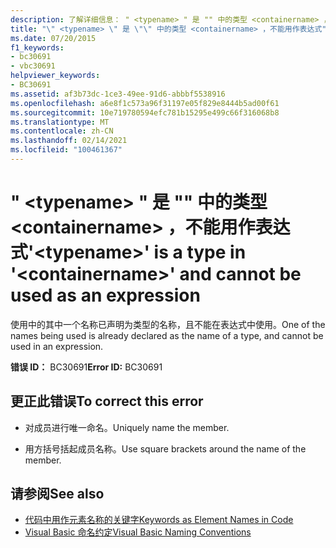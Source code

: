 ```yaml
---
description: 了解详细信息： " <typename> " 是 "" 中的类型 <containername> ，不能用作表达式
title: "\" <typename> \" 是 \"\" 中的类型 <containername> ，不能用作表达式"
ms.date: 07/20/2015
f1_keywords:
- bc30691
- vbc30691
helpviewer_keywords:
- BC30691
ms.assetid: af3b73dc-1ce3-49ee-91d6-abbbf5538916
ms.openlocfilehash: a6e8f1c573a96f31197e05f829e8444b5ad00f61
ms.sourcegitcommit: 10e719780594efc781b15295e499c66f316068b8
ms.translationtype: MT
ms.contentlocale: zh-CN
ms.lasthandoff: 02/14/2021
ms.locfileid: "100461367"
---
```

# <a name="typename-is-a-type-in-containername-and-cannot-be-used-as-an-expression"></a><span data-ttu-id="00b64-103">" \<typename> " 是 "" 中的类型 \<containername> ，不能用作表达式</span><span class="sxs-lookup"><span data-stu-id="00b64-103">'\<typename>' is a type in '\<containername>' and cannot be used as an expression</span></span>

<span data-ttu-id="00b64-104">使用中的其中一个名称已声明为类型的名称，且不能在表达式中使用。</span><span class="sxs-lookup"><span data-stu-id="00b64-104">One of the names being used is already declared as the name of a type, and cannot be used in an expression.</span></span>  
  
 <span data-ttu-id="00b64-105">**错误 ID：** BC30691</span><span class="sxs-lookup"><span data-stu-id="00b64-105">**Error ID:** BC30691</span></span>  
  
## <a name="to-correct-this-error"></a><span data-ttu-id="00b64-106">更正此错误</span><span class="sxs-lookup"><span data-stu-id="00b64-106">To correct this error</span></span>  
  
- <span data-ttu-id="00b64-107">对成员进行唯一命名。</span><span class="sxs-lookup"><span data-stu-id="00b64-107">Uniquely name the member.</span></span>  
  
- <span data-ttu-id="00b64-108">用方括号括起成员名称。</span><span class="sxs-lookup"><span data-stu-id="00b64-108">Use square brackets around the name of the member.</span></span>  
  
## <a name="see-also"></a><span data-ttu-id="00b64-109">请参阅</span><span class="sxs-lookup"><span data-stu-id="00b64-109">See also</span></span>

- [<span data-ttu-id="00b64-110">代码中用作元素名称的关键字</span><span class="sxs-lookup"><span data-stu-id="00b64-110">Keywords as Element Names in Code</span></span>](../programming-guide/program-structure/keywords-as-element-names-in-code.md)
- [<span data-ttu-id="00b64-111">Visual Basic 命名约定</span><span class="sxs-lookup"><span data-stu-id="00b64-111">Visual Basic Naming Conventions</span></span>](../programming-guide/program-structure/naming-conventions.md)

